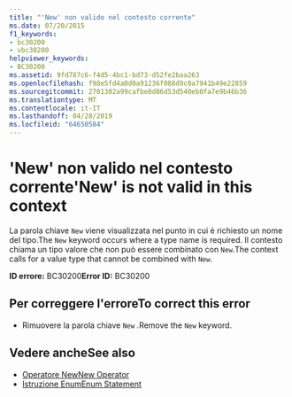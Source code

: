 ```yaml
---
title: "'New' non valido nel contesto corrente"
ms.date: 07/20/2015
f1_keywords:
- bc30200
- vbc30200
helpviewer_keywords:
- BC30200
ms.assetid: 9fd787c6-f4d5-4bc1-bd73-d52fe2baa263
ms.openlocfilehash: f98e5fd4a0d0a91236f088d9c0a7941b49e22859
ms.sourcegitcommit: 2701302a99cafbe0d86d53d540eb0fa7e9b46b36
ms.translationtype: MT
ms.contentlocale: it-IT
ms.lasthandoff: 04/28/2019
ms.locfileid: "64650584"
---
```

# <a name="new-is-not-valid-in-this-context"></a><span data-ttu-id="eef17-102">'New' non valido nel contesto corrente</span><span class="sxs-lookup"><span data-stu-id="eef17-102">'New' is not valid in this context</span></span>
<span data-ttu-id="eef17-103">La parola chiave `New` viene visualizzata nel punto in cui è richiesto un nome del tipo.</span><span class="sxs-lookup"><span data-stu-id="eef17-103">The `New` keyword occurs where a type name is required.</span></span> <span data-ttu-id="eef17-104">Il contesto chiama un tipo valore che non può essere combinato con `New`.</span><span class="sxs-lookup"><span data-stu-id="eef17-104">The context calls for a value type that cannot be combined with `New`.</span></span>  
  
 <span data-ttu-id="eef17-105">**ID errore:** BC30200</span><span class="sxs-lookup"><span data-stu-id="eef17-105">**Error ID:** BC30200</span></span>  
  
## <a name="to-correct-this-error"></a><span data-ttu-id="eef17-106">Per correggere l'errore</span><span class="sxs-lookup"><span data-stu-id="eef17-106">To correct this error</span></span>  
  
- <span data-ttu-id="eef17-107">Rimuovere la parola chiave `New` .</span><span class="sxs-lookup"><span data-stu-id="eef17-107">Remove the `New` keyword.</span></span>  
  
## <a name="see-also"></a><span data-ttu-id="eef17-108">Vedere anche</span><span class="sxs-lookup"><span data-stu-id="eef17-108">See also</span></span>

- [<span data-ttu-id="eef17-109">Operatore New</span><span class="sxs-lookup"><span data-stu-id="eef17-109">New Operator</span></span>](../../visual-basic/language-reference/operators/new-operator.md)
- [<span data-ttu-id="eef17-110">Istruzione Enum</span><span class="sxs-lookup"><span data-stu-id="eef17-110">Enum Statement</span></span>](../../visual-basic/language-reference/statements/enum-statement.md)
